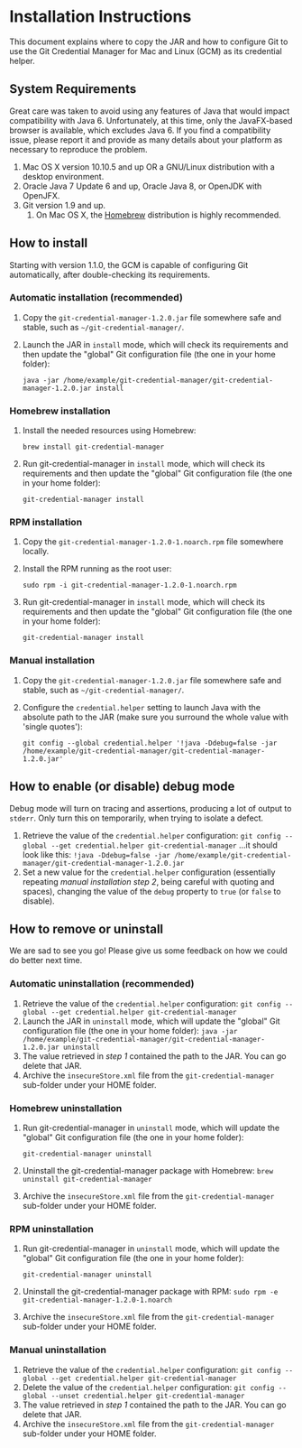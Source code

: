 Installation Instructions
=========================
This document explains where to copy the JAR and how to configure Git to use the Git Credential Manager for Mac and Linux (GCM) as its credential helper.

System Requirements
-------------------
Great care was taken to avoid using any features of Java that would impact compatibility with Java 6.  Unfortunately, at this time, only the JavaFX-based browser is available, which excludes Java 6.  If you find a compatibility issue, please report it and provide as many details about your platform as necessary to reproduce the problem.

1. Mac OS X version 10.10.5 and up OR a GNU/Linux distribution with a desktop environment.
2. Oracle Java 7 Update 6 and up, Oracle Java 8, or OpenJDK with OpenJFX.
3. Git version 1.9 and up.
   1. On Mac OS X, the [Homebrew](http://brew.sh/) distribution is highly recommended.


How to install
--------------
Starting with version 1.1.0, the GCM is capable of configuring Git automatically, after double-checking its requirements.

### Automatic installation (recommended)

1. Copy the `git-credential-manager-1.2.0.jar` file somewhere safe and stable, such as `~/git-credential-manager/`.
2. Launch the JAR in `install` mode, which will check its requirements and then update the "global" Git configuration file (the one in your home folder):

    ```
    java -jar /home/example/git-credential-manager/git-credential-manager-1.2.0.jar install
    ```

### Homebrew installation

1. Install the needed resources using Homebrew:

    ```
    brew install git-credential-manager
    ```
2. Run git-credential-manager in `install` mode, which will check its requirements and then update the "global" Git configuration file (the one in your home folder):

    ```
    git-credential-manager install
    ```
    
### RPM installation

1. Copy the `git-credential-manager-1.2.0-1.noarch.rpm` file somewhere locally.
2. Install the RPM running as the root user:

    ```
    sudo rpm -i git-credential-manager-1.2.0-1.noarch.rpm
    ```
3. Run git-credential-manager in `install` mode, which will check its requirements and then update the "global" Git configuration file (the one in your home folder):

    ```
    git-credential-manager install
    ```

### Manual installation

1. Copy the `git-credential-manager-1.2.0.jar` file somewhere safe and stable, such as `~/git-credential-manager/`.
2. Configure the `credential.helper` setting to launch Java with the absolute path to the JAR (make sure you surround the whole value with 'single quotes'):

    ```
    git config --global credential.helper '!java -Ddebug=false -jar /home/example/git-credential-manager/git-credential-manager-1.2.0.jar'
    ```


How to enable (or disable) debug mode
-------------------------------------
Debug mode will turn on tracing and assertions, producing a lot of output to `stderr`.  Only turn this on temporarily, when trying to isolate a defect.

1. Retrieve the value of the `credential.helper` configuration: `git config --global --get credential.helper git-credential-manager` ...it should look like this: `!java -Ddebug=false -jar /home/example/git-credential-manager/git-credential-manager-1.2.0.jar`
2. Set a new value for the `credential.helper` configuration (essentially repeating _manual installation step 2_, being careful with quoting and spaces), changing the value of the `debug` property to `true` (or `false` to disable).


How to remove or uninstall
--------------------------
We are sad to see you go!  Please give us some feedback on how we could do better next time.

### Automatic uninstallation (recommended)

1. Retrieve the value of the `credential.helper` configuration: `git config --global --get credential.helper git-credential-manager`
2. Launch the JAR in `uninstall` mode, which will update the "global" Git configuration file (the one in your home folder): `java -jar /home/example/git-credential-manager/git-credential-manager-1.2.0.jar uninstall`
3. The value retrieved in _step 1_ contained the path to the JAR.  You can go delete that JAR.
4. Archive the `insecureStore.xml` file from the `git-credential-manager` sub-folder under your HOME folder.

### Homebrew uninstallation

1. Run git-credential-manager in `uninstall` mode, which will update the "global" Git configuration file (the one in your home folder):

    ```
    git-credential-manager uninstall
    ```
2. Uninstall the git-credential-manager package with Homebrew: `brew uninstall git-credential-manager`
3. Archive the `insecureStore.xml` file from the `git-credential-manager` sub-folder under your HOME folder.

### RPM uninstallation

1. Run git-credential-manager in `uninstall` mode, which will update the "global" Git configuration file (the one in your home folder):

    ```
    git-credential-manager uninstall
    ```
2. Uninstall the git-credential-manager package with RPM: `sudo rpm -e git-credential-manager-1.2.0-1.noarch`
3. Archive the `insecureStore.xml` file from the `git-credential-manager` sub-folder under your HOME folder.

### Manual uninstallation

1. Retrieve the value of the `credential.helper` configuration: `git config --global --get credential.helper git-credential-manager`
2. Delete the value of the `credential.helper` configuration: `git config --global --unset credential.helper git-credential-manager`
3. The value retrieved in _step 1_ contained the path to the JAR.  You can go delete that JAR.
4. Archive the `insecureStore.xml` file from the `git-credential-manager` sub-folder under your HOME folder.
